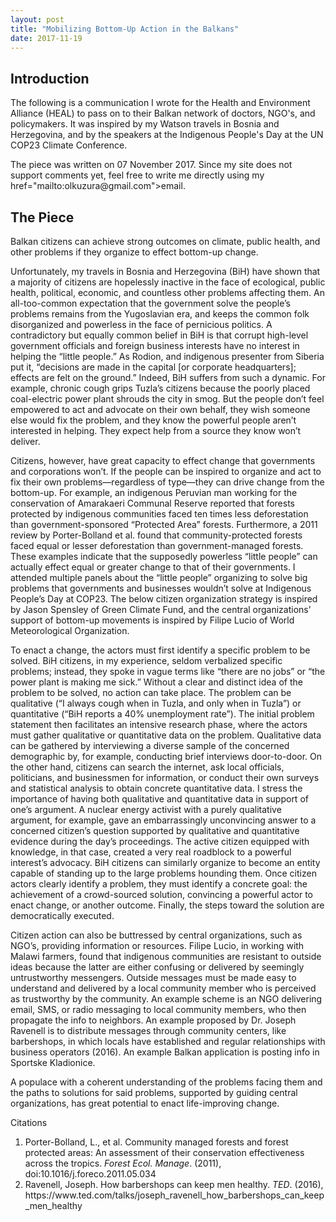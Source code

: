 ```yaml
---
layout: post
title: "Mobilizing Bottom-Up Action in the Balkans"
date: 2017-11-19
---
```


<h2>Introduction</h2>

<p>
	The following is a communication I wrote for the Health and Environment Alliance (HEAL) to pass on to their Balkan network of doctors, NGO's, and policymakers. It was inspired by my Watson travels in Bosnia and Herzegovina, and by the speakers at the Indigenous People's Day at the UN COP23 Climate Conference. 
</p>

<p>
	The piece was written on 07 November 2017.
	Since my site does not support comments yet, feel free to write me directly using my <a>href="mailto:olkuzura@gmail.com">email</a>.
</p>

<h2>The Piece</h2>

<p>
	Balkan citizens can achieve strong outcomes on climate, public health, and other problems if they organize to effect bottom-up change.
</p>

<p>
	 Unfortunately, my travels in Bosnia and Herzegovina (BiH) have shown that a majority of citizens are hopelessly inactive in the face of ecological, public health, political, economic, and countless other problems affecting them. An all-too-common expectation that the government solve the people’s problems remains from the Yugoslavian era, and keeps the common folk disorganized and powerless in the face of pernicious politics. A contradictory but equally common belief in BiH is that corrupt high-level government officials and foreign business interests have no interest in helping the “little people.” As Rodion, and indigenous presenter from Siberia put it, “decisions are made in the capital [or corporate headquarters]; effects are felt on the ground.” Indeed, BiH suffers from such a dynamic. For example, chronic cough grips Tuzla’s citizens because the poorly placed coal-electric power plant shrouds the city in smog. But the people don’t feel empowered to act and advocate on their own behalf, they wish someone else would fix the problem, and they know the powerful people aren’t interested in helping. They expect help from a source they know won’t deliver. 
</p>

<p>
	Citizens, however, have great capacity to effect change that governments and corporations won’t. If the people can be inspired to organize and act to fix their own problems—regardless of type—they can drive change from the bottom-up. For example, an indigenous Peruvian man working for the conservation of Amarakaeri Communal Reserve reported that forests protected by indigenous communities faced ten times less deforestation than government-sponsored “Protected Area” forests. Furthermore, a 2011 review by Porter-Bolland et al. found that community-protected forests faced equal or lesser deforestation than government-managed forests. These examples indicate that the supposedly powerless “little people” can actually effect equal or greater change to that of their governments. I attended multiple panels about the “little people” organizing to solve big problems that governments and businesses wouldn’t solve at Indigenous People’s Day at COP23. The below citizen organization strategy is inspired by Jason Spensley of Green Climate Fund, and the central organizations’ support of bottom-up movements is inspired by Filipe Lucio of World Meteorological Organization. 
</p>

<p>
	 To enact a change, the actors must first identify a specific problem to be solved. BiH citizens, in my experience, seldom verbalized specific problems; instead, they spoke in vague terms like “there are no jobs” or “the power plant is making me sick.” Without a clear and distinct idea of the problem to be solved, no action can take place. The problem can be qualitative (“I always cough when in Tuzla, and only when in Tuzla”) or quantitative (“BiH reports a 40% unemployment rate”). The initial problem statement then facilitates an intensive research phase, where the actors must gather qualitative or quantitative data on the problem. Qualitative data can be gathered by interviewing a diverse sample of the concerned demographic by, for example, conducting brief interviews door-to-door. On the other hand, citizens can search the internet, ask local officials, politicians, and businessmen for information, or conduct their own surveys and statistical analysis to obtain concrete quantitative data. I stress the importance of having both qualitative and quantitative data in support of one’s argument. A nuclear energy activist with a purely qualitative argument, for example, gave an embarrassingly unconvincing answer to a concerned citizen’s question supported by qualitative and quantitative evidence during the day’s proceedings. The active citizen equipped with knowledge, in that case, created a very real roadblock to a powerful interest’s advocacy. BiH citizens can similarly organize to become an entity capable of standing up to the large problems hounding them. Once citizen actors clearly identify a problem, they must identify a concrete goal: the achievement of a crowd-sourced solution, convincing a powerful actor to enact change, or another outcome. Finally, the steps toward the solution are democratically executed. 
</p>

<p>
	 Citizen action can also be buttressed by central organizations, such as NGO’s, providing information or resources. Filipe Lucio, in working with Malawi farmers, found that indigenous communities are resistant to outside ideas because the latter are either confusing or delivered by seemingly untrustworthy messengers. Outside messages must be made easy to understand and delivered by a local community member who is perceived as trustworthy by the community. An example scheme is an NGO delivering email, SMS, or radio messaging to local community members, who then propagate the info to neighbors. An example proposed by Dr. Joseph Ravenell is to distribute messages through community centers, like barbershops, in which locals have established and regular relationships with business operators (2016). An example Balkan application is posting info in Sportske Kladionice. 
</p>

<p>
	A populace with a coherent understanding of the problems facing them and the paths to solutions for said problems, supported by guiding central organizations, has great potential to enact life-improving change.
</p>

<h> Citations </h>
<ol>
	<li>
		Porter-Bolland, L., et al. Community managed forests and forest protected areas: An assessment of their conservation effectiveness across the tropics. <i>Forest Ecol. Manage</i>. (2011), doi:10.1016/j.foreco.2011.05.034 
	</li>
	<li>
		Ravenell, Joseph. How barbershops can keep men healthy. <i>TED</i>. (2016), https://www.ted.com/talks/joseph_ravenell_how_barbershops_can_keep_men_healthy 
	</li>
</ol>
